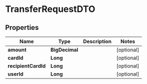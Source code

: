 # TransferRequestDTO

## Properties

Name | Type | Description | Notes
------------ | ------------- | ------------- | -------------
**amount** | **BigDecimal** |  |  [optional]
**cardId** | **Long** |  |  [optional]
**recipientCardId** | **Long** |  |  [optional]
**userId** | **Long** |  |  [optional]



